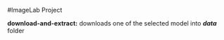#ImageLab Project

**download-and-extract:** downloads one of the selected model into _**data**_ folder
